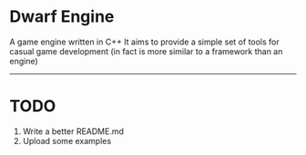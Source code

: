 # Dwarf Engine
A game engine written in C++
It aims to provide a simple set of tools for casual game development (in fact is more similar to a framework than an engine)

----

# TODO

1. Write a better README.md
2. Upload some examples
